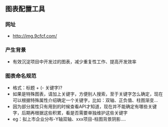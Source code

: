 ## 图表配置工具


### 网址 
* http://img.9cfcf.com/


### 产生背景
* 有效沉淀项目中开发过的图表，减少重复性工作、提高开发效率


### 图表命名规范
* 格式：标题 + (- 关键字)? 
* 如果是特殊图表，请加上关键字，方便别人搜索，至于关键字怎么确定，现在可以根据特殊属性介绍确定一个关键字，比如：双轴、正负值、柱图渐变...
* 因为部分属性只有用到的时候查看API才知道，现在并不能确定有哪些关键字，后期再根据这些积累，看是否需要单独维护这些关键字
* eg：拟上市企业分布-Y轴双轴、xxx项目-柱图背景阴影....
